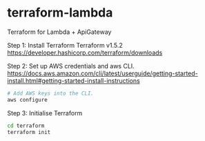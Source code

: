 # terraform-lambda
Terraform for Lambda + ApiGateway 

Step 1: Install Terraform
Terraform v1.5.2
https://developer.hashicorp.com/terraform/downloads

Step 2: Set up AWS credentials and aws CLI.
https://docs.aws.amazon.com/cli/latest/userguide/getting-started-install.html#getting-started-install-instructions

```bash
# Add AWS keys into the CLI.
aws configure
```

Step 3: Initialise Terraform
```bash
cd terraform
terraform init
```

